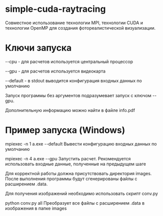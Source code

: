 # simple-cuda-raytracing

Совместное использование технологии MPI, технологии CUDA и технологии OpenMP для создания фотореалистической визуализации.

# Ключи запуска

--cpu - для расчетов используется центральный процессор

--gpu - для расчетов используется видеокарта

--default - в stdout выводится конфигурация входных данных по умолчанию

Запуск программы без аргументов подразумевает запуск с ключом --gpu.

Дополнительную информацию можно найти в файле info.pdf

# Пример запуска (Windows)

mpiexec -n 1 a.exe --default Вывести конфигурацию входных данных по умолчанию

mpiexec -n 4 a.exe --gpu Запустить расчет. Рекомендуется использовать входные данные, полученные на предыдущем шаге

Для корректной работы должна присутствовать директория images. После выполнения программы будут сгенерированы файлы с расширением .data.

Для получения изображений необходимо использовать скрипт conv.py

python conv.py all Преобразует все файлы с расширением .data в изображения в папке images

